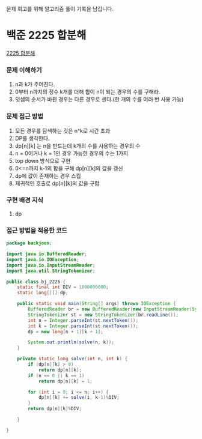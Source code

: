 문제 회고를 위해 알고리즘 풀이 기록을 남깁니다.

# 백준 2225 합분해
[2225 합분해](https://www.acmicpc.net/problem/2225)

### 문제 이해하기
1. n과 k가 주어진다.
2. 0부터 n까지의 정수 k개를 더해 합이 n이 되는 경우의 수를 구해라.
3. 덧셈의 순서가 바뀐 경우는 다른 경우로 센다.(한 개의 수를 여러 번 사용 가능)
 
 
### 문제 접근 방법
1. 모든 경우를 탐색하는 것은 n^k로 시간 초과
2. DP를 생각한다.
3. dp[n][k] 는 n을 만드는데 k개의 수를 사용하는 경우의 수
4. n = 0이거나 k = 1인 경우 가능한 경우의 수는 1가지
5. top down 방식으로 구현
6. 0<=n까지 k-1의 합을 구해 dp[n][k]의 값을 갱신
7. dp에 값이 존재하는 경우 스킵
8. 재귀적인 호출로 dp[n][k]의 값을 구함


### 구현 배경 지식
1. dp



### 접근 방법을 적용한 코드
```java
package backjoon;

import java.io.BufferedReader;
import java.io.IOException;
import java.io.InputStreamReader;
import java.util.StringTokenizer;

public class bj_2225 {
	static final int DIV = 1000000000;
	static long[][] dp;

	public static void main(String[] args) throws IOException {
		BufferedReader br = new BufferedReader(new InputStreamReader(System.in));
		StringTokenizer st = new StringTokenizer(br.readLine());
		int n = Integer.parseInt(st.nextToken());
		int k = Integer.parseInt(st.nextToken());
		dp = new long[n + 1][k + 1];

		System.out.println(solve(n, k));
	}

	private static long solve(int n, int k) {
		if (dp[n][k] > 0)
			return dp[n][k];
		if (n == 0 || k == 1)
			return dp[n][k] = 1;

		for (int i = 0; i <= n; i++) {
			dp[n][k] += solve(i, k-1)%DIV;
		}
		return dp[n][k]%DIV;

	}

}

```
